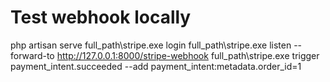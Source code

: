 # Test webhook locally
php artisan serve
full_path\stripe.exe login
full_path\stripe.exe listen --forward-to http://127.0.0.1:8000/stripe-webhook
full_path\stripe.exe trigger payment_intent.succeeded --add payment_intent:metadata.order_id=1
